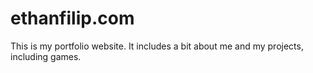 # ethanfilip.com
This is my portfolio website. It includes a bit about me and my projects, including games.
